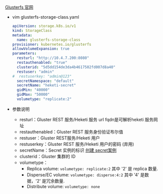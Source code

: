 [Glusterfs 官网](https://kubernetes.io/zh/docs/concepts/storage/storage-classes/)
- vim glusterfs-storage-class.yaml
    ``` yaml
    apiVersion: storage.k8s.io/v1
    kind: StorageClass
    metadata:
      name: glusterfs-storage-class
    provisioner: kubernetes.io/glusterfs
    allowVolumeExpansion: true
    parameters:
      resturl: "http://10.4.7.200:8080"
      restauthenabled: "true"
      clusterid: "5d5dd154de3da4b4617502fd007d8a40"
      restuser: "admin"
    #  restuserkey: "admin@123"
      secretNamespace: "default"
      secretName: "heketi-secret"
      gidMin: "40000"
      gidMax: "50000"
      volumetype: "replicate:2"
    ```
    
- 参数说明
  - resturl：Gluster REST 服务/Heketi 服务 url  fqdn是可解析heketi 服务网址
  - restauthenabled：Gluster REST 服务身份验证布尔值
  - restuser：Gluster REST服务/Heketi 用户
  - restuserkey：Gluster REST 服务/Heketi 用户的密码 (弃用)
  - secretName：Secret 实例的标识 [创建 secret案例](https://github.com/kubernetes/examples/blob/master/staging/persistent-volume-provisioning/glusterfs/glusterfs-secret.yaml)
  - clusterid：Gluster 集群的 ID
  - volumetype：
    - Replica volume: `volumetype: replicate:2` 其中 '2' 是 replica 数量.
    - Disperse/EC volume: `volumetype: disperse:4:2` 其中 '4' 是数据，'2' 是冗余数量.
    - Distribute volume: `volumetype: none`
